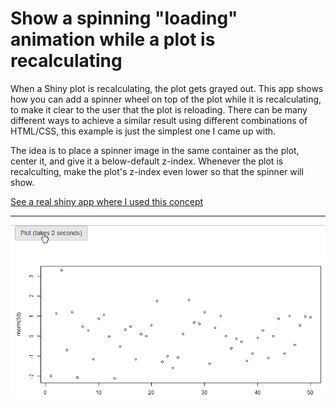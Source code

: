 # Show a spinning "loading" animation while a plot is recalculating

When a Shiny plot is recalculating, the plot gets grayed out. This app shows how you can add a spinner wheel on top of the plot while it is recalculating, to make it clear to the user that the plot is reloading. There can be many different ways to achieve a similar result using different combinations of HTML/CSS, this example is just the simplest one I came up with.

The idea is to place a spinner image in the same container as the plot, center it, and give it a below-default z-index. Whenever the plot is recalculting, make the plot's z-index even lower so that the spinner will show.

[See a real shiny app where I used this concept](http://daattali.com/shiny/ddpcr/)

---

[![Demo](./plot-spinner.gif)](./plot-spinner.gif)
